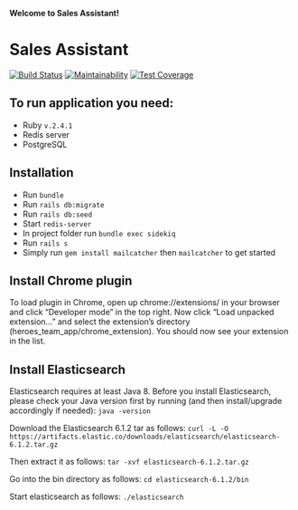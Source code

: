 **Welcome to Sales Assistant!**

# Sales Assistant

[![Build Status](https://travis-ci.org/Ruby-IF081/heroes_team_app.svg?branch=master)](https://travis-ci.org/Ruby-IF081/heroes_team_app)
[![Maintainability](https://api.codeclimate.com/v1/badges/c181493da3b58a3dfb39/maintainability)](https://codeclimate.com/github/Ruby-IF081/heroes_team_app/maintainability)
[![Test Coverage](https://api.codeclimate.com/v1/badges/c181493da3b58a3dfb39/test_coverage)](https://codeclimate.com/github/Ruby-IF081/heroes_team_app/test_coverage)

## To run application you need:
* Ruby `v.2.4.1`
* Redis server
* PostgreSQL

## Installation

* Run `bundle`
* Run `rails db:migrate`
* Run `rails db:seed`
* Start `redis-server`
* In project folder run `bundle exec sidekiq`
* Run `rails s`
* Simply run `gem install mailcatcher` then `mailcatcher` to get started

## Install Chrome plugin

To load plugin in Chrome, open up chrome://extensions/ in your browser and click “Developer mode” in the top right. Now click “Load unpacked extension…” and select the extension’s directory (heroes_team_app/chrome_extension). You should now see your extension in the list.

## Install Elasticsearch

Elasticsearch requires at least Java 8. Before you install Elasticsearch, please check your Java version first by running (and then install/upgrade accordingly if needed): `java -version`

Download the Elasticsearch 6.1.2 tar as follows:
`curl -L -O https://artifacts.elastic.co/downloads/elasticsearch/elasticsearch-6.1.2.tar.gz`

Then extract it as follows: `tar -xvf elasticsearch-6.1.2.tar.gz`

Go into the bin directory as follows: `cd elasticsearch-6.1.2/bin`

Start elasticsearch as follows: `./elasticsearch`

